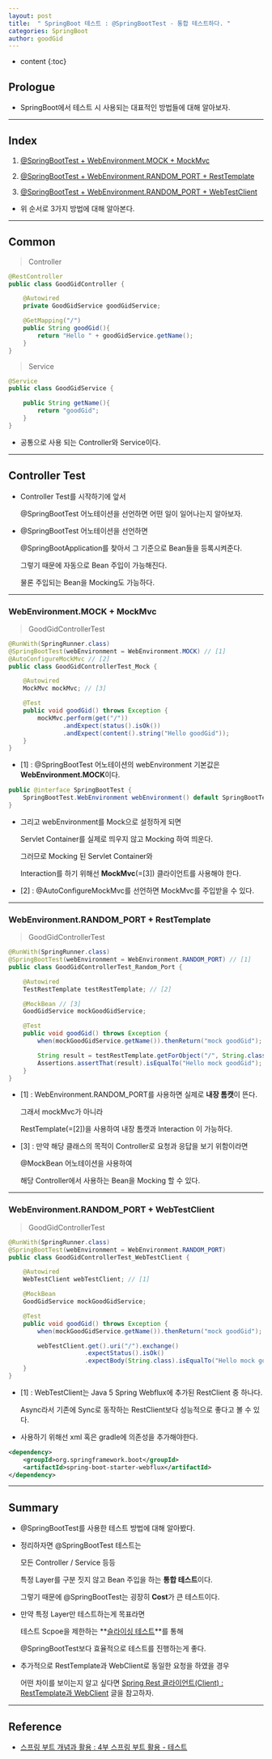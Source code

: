```yaml
---
layout: post
title:  " SpringBoot 테스트 : @SpringBootTest - 통합 테스트하다. "
categories: SpringBoot
author: goodGid
---
```

* content
{:toc}

## Prologue

* SpringBoot에서 테스트 시 사용되는 대표적인 방법들에 대해 알아보자.

---

## Index

1. [@SpringBootTest + WebEnvironment.MOCK + MockMvc]({{site.url}}/Spring/#webenvironmentmock--mockmvc)

2. [@SpringBootTest + WebEnvironment.RANDOM_PORT + RestTemplate]({{site.url}}/Spring/#webenvironmentrandom_port--resttemplate)

3. [@SpringBootTest + WebEnvironment.RANDOM_PORT + WebTestClient]({{site.url}}/Spring/#webenvironmentrandom_port--webtestclient)

* 위 순서로 3가지 방법에 대해 알아본다.



---

## Common

> Controller

``` java
@RestController
public class GoodGidController {

    @Autowired
    private GoodGidService goodGidService;

    @GetMapping("/")
    public String goodGid(){
        return "Hello " + goodGidService.getName();
    }
}
```

> Service

``` java
@Service
public class GoodGidService {

    public String getName(){
        return "goodGid";
    }
}
```

* 공통으로 사용 되는 Controller와 Service이다.


---

## Controller Test

* Controller Test를 시작하기에 앞서

  @SpringBootTest 어노테이션을 선언하면 어떤 일이 일어나는지 알아보자.

* @SpringBootTest 어노테이션을 선언하면

  @SpringBootApplication를 찾아서 그 기준으로 Bean들을 등록시켜준다.

  그렇기 때문에 자동으로 Bean 주입이 가능해진다.

  물론 주입되는 Bean을 Mocking도 가능하다.

---

### WebEnvironment.MOCK + MockMvc

> GoodGidControllerTest

``` java
@RunWith(SpringRunner.class)
@SpringBootTest(webEnvironment = WebEnvironment.MOCK) // [1]
@AutoConfigureMockMvc // [2]
public class GoodGidControllerTest_Mock {

    @Autowired
    MockMvc mockMvc; // [3]

    @Test
    public void goodGid() throws Exception {
        mockMvc.perform(get("/"))
               .andExpect(status().isOk())
               .andExpect(content().string("Hello goodGid"));
    }
}
```

* [1] : @SpringBootTest 어노테이션의 webEnvironment 기본값은 **WebEnvironment.MOCK**이다.

``` java
public @interface SpringBootTest {
    SpringBootTest.WebEnvironment webEnvironment() default SpringBootTest.WebEnvironment.MOCK;
}
```

* 그리고 webEnvironment를 Mock으로 설정하게 되면

  Servlet Container를 실제로 띄우지 않고 Mocking 하여 띄운다.

  그러므로 Mocking 된 Servlet Container와 
  
  Interaction를 하기 위해선 **MockMvc**(=[3]) 클라이언트를 사용해야 한다.

* [2] : @AutoConfigureMockMvc를 선언하면 MockMvc를 주입받을 수 있다.


    


---

### WebEnvironment.RANDOM_PORT + RestTemplate

> GoodGidControllerTest

``` java
@RunWith(SpringRunner.class)
@SpringBootTest(webEnvironment = WebEnvironment.RANDOM_PORT) // [1]
public class GoodGidControllerTest_Random_Port {

    @Autowired
    TestRestTemplate testRestTemplate; // [2]

    @MockBean // [3]
    GoodGidService mockGoodGidService;

    @Test
    public void goodGid() throws Exception {
        when(mockGoodGidService.getName()).thenReturn("mock goodGid");

        String result = testRestTemplate.getForObject("/", String.class);
        Assertions.assertThat(result).isEqualTo("Hello mock goodGid");
    }
}
```


* [1] : WebEnvironment.RANDOM_PORT를 사용하면 실제로 **내장 톰캣**이 뜬다.

  그래서 mockMvc가 아니라
  
  RestTemplate(=[2])을 사용하여 내장 톰캣과 Interaction 이 가능하다.

* [3] : 만약 해당 클래스의 목적이 Controller로 요청과 응답을 보기 위함이라면

  @MockBean 어노테이션을 사용하여 

  해당 Controller에서 사용하는 Bean을 Mocking 할 수 있다.


---


### WebEnvironment.RANDOM_PORT + WebTestClient


> GoodGidControllerTest

``` java
@RunWith(SpringRunner.class)
@SpringBootTest(webEnvironment = WebEnvironment.RANDOM_PORT)
public class GoodGidControllerTest_WebTestClient {

    @Autowired
    WebTestClient webTestClient; // [1]

    @MockBean
    GoodGidService mockGoodGidService;

    @Test
    public void goodGid() throws Exception {
        when(mockGoodGidService.getName()).thenReturn("mock goodGid");

        webTestClient.get().uri("/").exchange()
                     .expectStatus().isOk()
                     .expectBody(String.class).isEqualTo("Hello mock goodGid");
    }
}
```

* [1] : WebTestClient는 Java 5 Spring Webflux에 추가된 RestClient 중 하나다.

  Async라서 기존에 Sync로 동작하는 RestClient보다 성능적으로 좋다고 볼 수 있다.

* 사용하기 위해선 xml 혹은 gradle에 의존성을 추가해야한다.

``` xml
<dependency>
    <groupId>org.springframework.boot</groupId>
    <artifactId>spring-boot-starter-webflux</artifactId>
</dependency>
```



---

## Summary

* @SpringBootTest를 사용한 테스트 방법에 대해 알아봤다.

* 정리하자면 @SpringBootTest 테스트는

  모든 Controller / Service 등등 
  
  특정 Layer를 구분 짓지 않고 Bean 주입을 하는 **통합 테스트**이다.

  그렇기 때문에 @SpringBootTest는 굉장히 **Cost**가 큰 테스트이다.

* 만약 특정 Layer만 테스트하는게 목표라면 

  테스트 Scpoe을 제한하는 **[슬라이싱 테스트]({{site.url}}/Spring-Test-Slice-Test/)**를 통해

  @SpringBootTest보다 효율적으로 테스트를 진행하는게 좋다.

* 추가적으로 RestTemplate과 WebClient로 동일한 요청을 하였을 경우

  어떤 차이를 보이는지 알고 싶다면 [Spring Rest 클라이언트(Client) : RestTemplate과 WebClient]({{site.url}}/Spring-Rest-Client-RestTemplate-And-WebClient) 글을 참고하자.

  
  
---

## Reference

* [스프링 부트 개념과 활용 : 4부 스프링 부트 활용 - 테스트](https://www.inflearn.com/course/%EC%8A%A4%ED%94%84%EB%A7%81%EB%B6%80%ED%8A%B8)